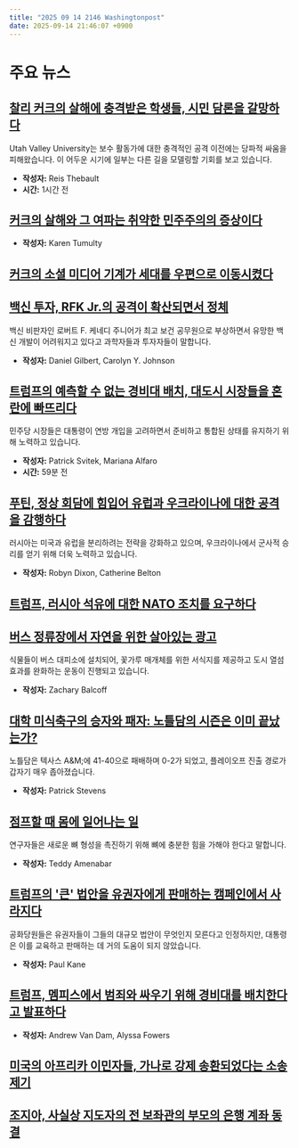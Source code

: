 ```yaml
---
title: "2025 09 14 2146 Washingtonpost"
date: 2025-09-14 21:46:07 +0900
---
```


# 주요 뉴스

## [찰리 커크의 살해에 충격받은 학생들, 시민 담론을 갈망하다](https://www.washingtonpost.com/nation/2025/09/14/kirk-killing-utah-college-violence-discourse/)
 Utah Valley University는 보수 활동가에 대한 충격적인 공격 이전에는 당파적 싸움을 피해왔습니다. 이 어두운 시기에 일부는 다른 길을 모델링할 기회를 보고 있습니다.
- **작성자:** Reis Thebault
- **시간:** 1시간 전

## [커크의 살해와 그 여파는 취약한 민주주의의 증상이다](https://www.washingtonpost.com/politics/2025/09/14/charlie-kirk-trump-democracy/)
- **작성자:** Karen Tumulty

## [커크의 소셜 미디어 기계가 세대를 우편으로 이동시켰다](https://www.washingtonpost.com/politics/2025/09/13/charlie-kirk-turning-point-politics-debates/)

## [백신 투자, RFK Jr.의 공격이 확산되면서 정체](https://www.washingtonpost.com/health/2025/09/14/vaccine-innovation-investment-rfk-jr/)
 백신 비판자인 로버트 F. 케네디 주니어가 최고 보건 공무원으로 부상하면서 유망한 백신 개발이 어려워지고 있다고 과학자들과 투자자들이 말합니다.
- **작성자:** Daniel Gilbert, Carolyn Y. Johnson

## [트럼프의 예측할 수 없는 경비대 배치, 대도시 시장들을 혼란에 빠뜨리다](https://www.washingtonpost.com/politics/2025/09/14/trump-national-guard-memphis-losangeles/)
 민주당 시장들은 대통령이 연방 개입을 고려하면서 준비하고 통합된 상태를 유지하기 위해 노력하고 있습니다.
- **작성자:** Patrick Svitek, Mariana Alfaro
- **시간:** 59분 전

## [푸틴, 정상 회담에 힘입어 유럽과 우크라이나에 대한 공격을 감행하다](https://www.washingtonpost.com/world/2025/09/14/putin-trump-summits-alaska-china-ukraine/)
 러시아는 미국과 유럽을 분리하려는 전략을 강화하고 있으며, 우크라이나에서 군사적 승리를 얻기 위해 더욱 노력하고 있습니다.
- **작성자:** Robyn Dixon, Catherine Belton

## [트럼프, 러시아 석유에 대한 NATO 조치를 요구하다](https://www.washingtonpost.com/politics/2025/09/13/trump-putin-russia-sanctions/)

## [버스 정류장에서 자연을 위한 살아있는 광고](https://www.washingtonpost.com/climate-solutions/interactive/2025/green-bus-stops-shelters-bees-heat/)
 식물들이 버스 대피소에 설치되어, 꽃가루 매개체를 위한 서식지를 제공하고 도시 열섬 효과를 완화하는 운동이 진행되고 있습니다.
- **작성자:** Zachary Balcoff

## [대학 미식축구의 승자와 패자: 노틀담의 시즌은 이미 끝났는가?](https://www.washingtonpost.com/sports/2025/09/13/college-football-winners-and-losers/)
 노틀담은 텍사스 A&M;에 41-40으로 패배하며 0-2가 되었고, 플레이오프 진출 경로가 갑자기 매우 좁아졌습니다.
- **작성자:** Patrick Stevens

## [점프할 때 몸에 일어나는 일](https://www.washingtonpost.com/wellness/2025/09/14/jumping-bone-density-exercise/)
 연구자들은 새로운 뼈 형성을 촉진하기 위해 뼈에 충분한 힘을 가해야 한다고 말합니다.
- **작성자:** Teddy Amenabar

## [트럼프의 '큰' 법안을 유권자에게 판매하는 캠페인에서 사라지다](https://www.washingtonpost.com/politics/2025/09/13/trump-has-been-missing-campaign-sell-big-bill-voters/)
 공화당원들은 유권자들이 그들의 대규모 법안이 무엇인지 모른다고 인정하지만, 대통령은 이를 교육하고 판매하는 데 거의 도움이 되지 않았습니다.
- **작성자:** Paul Kane

## [트럼프, 멤피스에서 범죄와 싸우기 위해 경비대를 배치한다고 발표하다](https://www.washingtonpost.com/politics/2025/09/12/trump-memphis-national-guard/)
- **작성자:** Andrew Van Dam, Alyssa Fowers

## [미국의 아프리카 이민자들, 가나로 강제 송환되었다는 소송 제기](https://www.washingtonpost.com/nation/2025/09/13/ghana-deportation-trump-migrants/)

## [조지아, 사실상 지도자의 전 보좌관의 부모의 은행 계좌 동결](https://www.theguardian.com/world/2025/sep/14/georgia-freezes-bank-accounts-parents-jailed-former-aide-bidzina-ivanishvili)